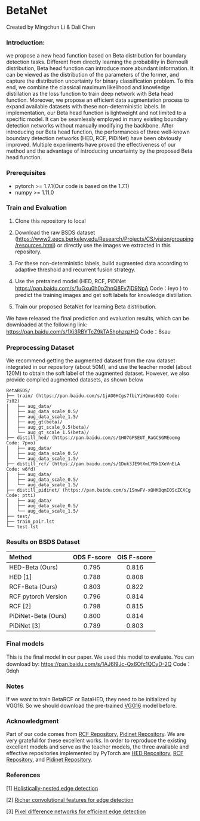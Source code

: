 # BetaNet
Created by Mingchun Li & Dali Chen

### Introduction:

we propose a new head function based on Beta distribution for boundary detection tasks. 
Different from directly learning the probability in Bernoulli distribution, 
Beta head function can introduce more abundant information. 
It can be viewed as the distribution of the parameters of the former, 
and capture the distribution uncertainty for binary classification problem. 
To this end, we combine the classical maximum likelihood and knowledge distillation 
as the loss function to train deep network with Beta head function. 
Moreover, we propose an efficient data augmentation process to expand available datasets 
with these non-deterministic labels. 
In implementation, our Beta head function is lightweight and not limited to a specific model. 
It can be seamlessly employed in many existing boundary detection networks without manually 
modifying the backbone. 
After introducing our Beta head function, the performances of three well-known boundary 
detection networks (HED, RCF, PiDiNet) have been obviously improved. 
Multiple experiments have proved the effectiveness of our method and the advantage of 
introducing uncertainty by the proposed Beta head function.



### Prerequisites

- pytorch >= 1.7.1(Our code is based on the 1.7.1)
- numpy >= 1.11.0

### Train and Evaluation
1. Clone this repository to local

2. Download the raw BSDS dataset (https://www2.eecs.berkeley.edu/Research/Projects/CS/vision/grouping/resources.html) or directly use the images we extracted in this repository.

3. For these non-deterministic labels, build augmented data according to adaptive threshold and recurrent fusion strategy.

4. Use the pretrained model (HED, RCF, PiDiNet https://pan.baidu.com/s/1uGxu0h0p2hnQ8Fv7jD9NpA Code：leyo ) to predict the training images and get soft labels for knowledge distillation.

5. Train our proposed BetaNet for learning Beta distribution.

We have released the final prediction and evaluation results, which can be downloaded at the following link:
https://pan.baidu.com/s/1Xi3RBYTcZ9kTA5hphzqzHQ Code：8sau

### Preprocessing Dataset 
We recommend getting the augmented dataset from the raw dataset integrated in our repository (about 50M), 
and use the teacher model (about 120M) to obtain the soft label of the augmented dataset. 
However, we also provide compiled augmented datasets, as shown below

```
BetaBSDS/
├── train/ (https://pan.baidu.com/s/1jAO0HCgs7fbiYiHQmus6QQ Code: 7i02)
│   ├── aug_data/ 
│   ├── aug_data_scale_0.5/
│   ├── aug_data_scale_1.5/
│   ├── aug_gt(beta)/
│   ├── aug_gt_scale_0.5(beta)/
│   └── aug_gt_scale_1.5(beta)/
├── distill_hed/ (https://pan.baidu.com/s/1H07GPSEUT_RaGCSGMEoemg Code: 7pvo)
│   ├── aug_data/
│   ├── aug_data_scale_0.5/
│   └── aug_data_scale_1.5/
├── distill_rcf/ (https://pan.baidu.com/s/1Duk3JE9tXmLYBk1XeVnELA Code: w6fd)
│   ├── aug_data/
│   ├── aug_data_scale_0.5/
│   └── aug_data_scale_1.5/
├── distill_pidinet/ (https://pan.baidu.com/s/1SnwFV-xQHKQqmIOScZCXCg Code: ptti)
│   ├── aug_data/
│   ├── aug_data_scale_0.5/
│   └── aug_data_scale_1.5/
├── test/
├── train_pair.lst
└── test.lst
```

### Results on BSDS Dataset
| Method |ODS F-score |OIS F-score |
|:-----|:-----:|:-----:| 
| HED-Beta (Ours)| 0.795 | 0.816 |
| HED [1]| 0.788 | 0.808  |
| RCF-Beta (Ours)| 0.803 | 0.822 |
| RCF pytorch Version| 0.796 | 0.814 |
| RCF [2]| 0.798 | 0.815  |
| PiDiNet-Beta (Ours)| 0.800 | 0.814 |
| PiDiNet [3]| 0.789 | 0.803  |

### Final models
This is the final model in our paper. We used this model to evaluate. You can download by:
https://pan.baidu.com/s/1AJ6I9Jc-Qx6Ofc1QCyD-2Q  Code：0dqh 

### Notes
If we want to train BetaRCF or BataHED, they need to be initialized by VGG16. 
So we should download the pre-trained [VGG16](https://drive.google.com/file/d/1lUhPKKj-BSOH7yQL0mOIavvrUbjydPp5/view?usp=sharing) model before.

### Acknowledgment
Part of our code comes from [RCF Repository](https://github.com/yun-liu/rcf#testing-rcf), [Pidinet Repository](https://github.com/zhuoinoulu/pidinet). We are very grateful for these excellent works.
In order to reproduce the existing excellent models and serve as the teacher models, 
the three available and effective repositories implemented by PyTorch are [HED Repository](https://github.com/xwjabc/hed), 
[RCF Repository](https://github.com/balajiselvaraj1601/RCF_Pytorch_Updated), and [Pidinet Repository](https://github.com/zhuoinoulu/pidinet).

### References
[1] <a href="https://arxiv.org/abs/1504.06375v2">Holistically-nested edge detection</a>

[2] <a href="https://arxiv.org/abs/1612.02103v3">Richer convolutional features for edge detection</a>

[3] <a href="https://arxiv.org/abs/2108.07009">Pixel difference networks for efficient edge detection</a>
